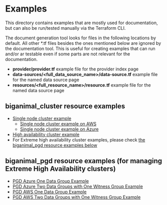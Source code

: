 # Examples

This directory contains examples that are mostly used for documentation, but can also be run/tested manually via the Terraform CLI.

The document generation tool looks for files in the following locations by default. All other *.tf files besides the ones mentioned below are ignored by the documentation tool. This is useful for creating examples that can run and/or ar testable even if some parts are not relevant for the documentation.

* **provider/provider.tf** example file for the provider index page
* **data-sources/<full_data_source_name>/data-source.tf** example file for the named data source page
* **resources/<full_resource_name>/resource.tf** example file for the named data source page

## biganimal_cluster resource examples
* [Single node cluster example](./resources/biganimal_cluster/single_node/resource.tf)
  * [Single node cluster example on AWS](./resources/biganimal_cluster/single_node/aws/resource.tf)
  * [Single node cluster example on Azure](./resources/biganimal_cluster/single_node/azure/resource.tf)
* [High availability cluster example](./resources/biganimal_cluster/ha/resource.tf)
* For Extreme high availability cluster examples, please check [the biganimal_pgd resource examples below](#biganimal_pgd-resource-examples-for-managing-extreme-high-availability-clusters)

## biganimal_pgd resource examples (for managing Extreme High Availability clusters)

* [PGD Azure One Data Group Example](./resources/biganimal_pgd/azure/data_group/resource.tf)
* [PGD Azure Two Data Groups with One Witness Group Example](./resources/biganimal_pgd/azure/data_groups_with_witness_group/resource.tf)
* [PGD AWS One Data Group Example](./resources/biganimal_pgd/aws/data_group/resource.tf)
* [PGD AWS Two Data Groups with One Witness Group Example](./resources/biganimal_pgd/aws/data_groups_with_witness_group/resource.tf)
